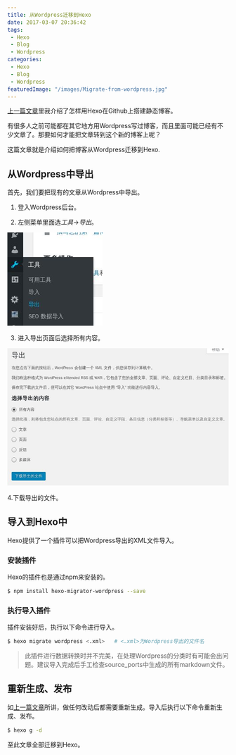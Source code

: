 ```yaml
---
title: 从Wordpress迁移到Hexo
date: 2017-03-07 20:36:42
tags: 
 - Hexo
 - Blog
 - Wordpress
categories: 
 - Hexo
 - Blog
 - Wordpress
featuredImage: "/images/Migrate-from-wordpress.jpg"
---
```


[上一篇文章](/how-to-blog-with-hexo-over-github/)里我介绍了怎样用Hexo在Github上搭建静态博客。

有很多人之前可能都在其它地方用Wordpress写过博客，而且里面可能已经有不少文章了。那要如何才能把文章转到这个新的博客上呢？

这篇文章就是介绍如何把博客从Wordpress迁移到Hexo.



## 从Wordpress中导出

首先，我们要把现有的文章从Wordpress中导出。

1. 登入Wordpress后台。

2. 左侧菜单里面选*工具*->*导出*。

![从Wordpress中导出](../images/export-from-wordpress.jpg)

3. 进入导出页面后选择所有内容。

![选择所有](../images/export-all.jpg)

4.下载导出的文件。

## 导入到Hexo中

Hexo提供了一个插件可以把Wordpress导出的XML文件导入。

### 安装插件

Hexo的插件也是通过npm来安装的。

```bash
$ npm install hexo-migrator-wordpress --save
```

### 执行导入插件

插件安装好后，执行以下命令进行导入。

```bash
$ hexo migrate wordpress <.xml>   # <.xml>为Wordpress导出的文件名
```

> 此插件进行数据转换时并不完美，在处理Wordpress的分类时有可能会出问题。建议导入完成后手工检查source\_ports中生成的所有markdown文件。

## 重新生成、发布

如[上一篇文章](/how-to-blog-with-hexo-over-github/)所讲，做任何改动后都需要重新生成。导入后执行以下命令重新生成、发布。

```bash
$ hexo g -d
```

至此文章全部迁移到Hexo。
